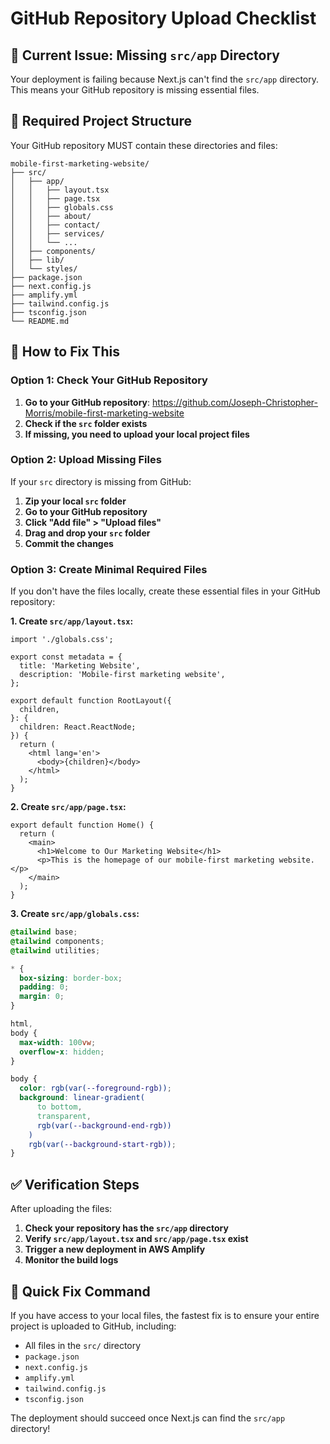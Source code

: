# GitHub Repository Upload Checklist

## 🚨 Current Issue: Missing `src/app` Directory

Your deployment is failing because Next.js can't find the `src/app` directory.
This means your GitHub repository is missing essential files.

## 📁 Required Project Structure

Your GitHub repository MUST contain these directories and files:

```
mobile-first-marketing-website/
├── src/
│   ├── app/
│   │   ├── layout.tsx
│   │   ├── page.tsx
│   │   ├── globals.css
│   │   ├── about/
│   │   ├── contact/
│   │   ├── services/
│   │   └── ...
│   ├── components/
│   ├── lib/
│   └── styles/
├── package.json
├── next.config.js
├── amplify.yml
├── tailwind.config.js
├── tsconfig.json
└── README.md
```

## 🔧 How to Fix This

### Option 1: Check Your GitHub Repository

1. **Go to your GitHub repository**:
   https://github.com/Joseph-Christopher-Morris/mobile-first-marketing-website
2. **Check if the `src` folder exists**
3. **If missing, you need to upload your local project files**

### Option 2: Upload Missing Files

If your `src` directory is missing from GitHub:

1. **Zip your local `src` folder**
2. **Go to your GitHub repository**
3. **Click "Add file" > "Upload files"**
4. **Drag and drop your `src` folder**
5. **Commit the changes**

### Option 3: Create Minimal Required Files

If you don't have the files locally, create these essential files in your GitHub
repository:

**1. Create `src/app/layout.tsx`:**

```tsx
import './globals.css';

export const metadata = {
  title: 'Marketing Website',
  description: 'Mobile-first marketing website',
};

export default function RootLayout({
  children,
}: {
  children: React.ReactNode;
}) {
  return (
    <html lang='en'>
      <body>{children}</body>
    </html>
  );
}
```

**2. Create `src/app/page.tsx`:**

```tsx
export default function Home() {
  return (
    <main>
      <h1>Welcome to Our Marketing Website</h1>
      <p>This is the homepage of our mobile-first marketing website.</p>
    </main>
  );
}
```

**3. Create `src/app/globals.css`:**

```css
@tailwind base;
@tailwind components;
@tailwind utilities;

* {
  box-sizing: border-box;
  padding: 0;
  margin: 0;
}

html,
body {
  max-width: 100vw;
  overflow-x: hidden;
}

body {
  color: rgb(var(--foreground-rgb));
  background: linear-gradient(
      to bottom,
      transparent,
      rgb(var(--background-end-rgb))
    )
    rgb(var(--background-start-rgb));
}
```

## ✅ Verification Steps

After uploading the files:

1. **Check your repository has the `src/app` directory**
2. **Verify `src/app/layout.tsx` and `src/app/page.tsx` exist**
3. **Trigger a new deployment in AWS Amplify**
4. **Monitor the build logs**

## 🚀 Quick Fix Command

If you have access to your local files, the fastest fix is to ensure your entire
project is uploaded to GitHub, including:

- All files in the `src/` directory
- `package.json`
- `next.config.js`
- `amplify.yml`
- `tailwind.config.js`
- `tsconfig.json`

The deployment should succeed once Next.js can find the `src/app` directory!
